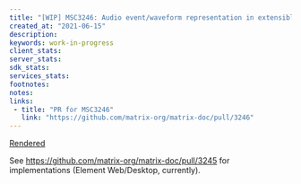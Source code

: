 ```yaml
---
title: "[WIP] MSC3246: Audio event/waveform representation in extensible events"
created_at: "2021-06-15"
description:
keywords: work-in-progress
client_stats:
server_stats:
sdk_stats:
services_stats:
footnotes:
notes:
links:
 - title: "PR for MSC3246"
   link: "https://github.com/matrix-org/matrix-doc/pull/3246"
---
```

[Rendered](https://github.com/matrix-org/matrix-doc/blob/travis/msc/audio-waveform/proposals/3246-audio-waveform.md)

See https://github.com/matrix-org/matrix-doc/pull/3245 for implementations (Element Web/Desktop, currently).
